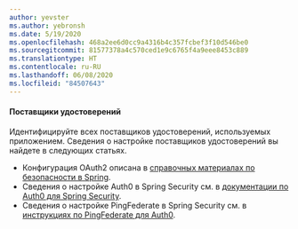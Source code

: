 ```yaml
---
author: yevster
ms.author: yebronsh
ms.date: 5/19/2020
ms.openlocfilehash: 468a2ee6d0cc9a4316b4c357fcbef3f10d546be0
ms.sourcegitcommit: 81577378a4c570ced1e9c6765f4a9eee8453c889
ms.translationtype: HT
ms.contentlocale: ru-RU
ms.lasthandoff: 06/08/2020
ms.locfileid: "84507643"
---
```

#### <a name="identity-providers"></a>Поставщики удостоверений

Идентифицируйте всех поставщиков удостоверений, используемых приложением. Сведения о настройке поставщиков удостоверений вы найдете в следующих статьях.

* Конфигурация OAuth2 описана в [справочных материалах по безопасности в Spring](https://docs.spring.io/spring-security/site/docs/current/reference/html5/#oauth2).
* Сведения о настройке Auth0 в Spring Security см. в [документации по Auth0 для Spring Security](https://auth0.com/docs/quickstart/backend/java-spring-security5/01-authorization).
* Сведения о настройке PingFederate в Spring Security см. в [инструкциях по PingFederate для Auth0](https://auth0.com/authenticate/java-spring-security/ping-federate/).
